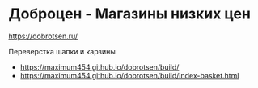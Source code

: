 # Доброцен - Магазины низких цен
https://dobrotsen.ru/

Переверстка шапки и карзины

* https://maximum454.github.io/dobrotsen/build/
* https://maximum454.github.io/dobrotsen/build/index-basket.html